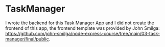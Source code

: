 # TaskManager

I wrote the backend for this Task Manager App and I did not create the frontend of this app, the frontend template was provided by John Smilga: https://github.com/john-smilga/node-express-course/tree/main/03-task-manager/final/public.
